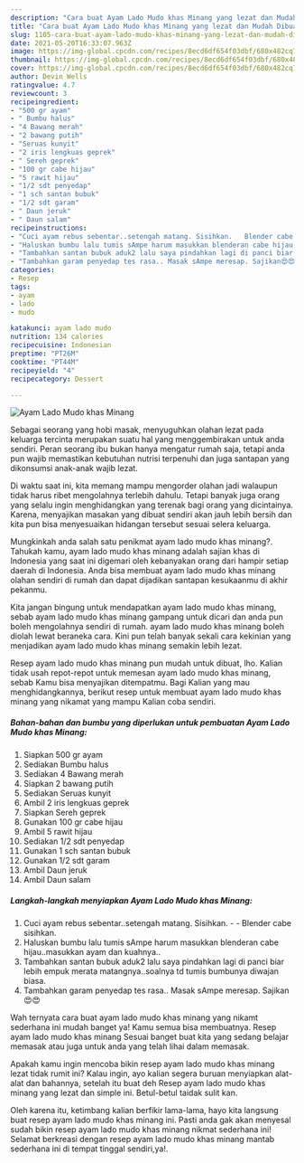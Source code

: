 ```yaml
---
description: "Cara buat Ayam Lado Mudo khas Minang yang lezat dan Mudah Dibuat"
title: "Cara buat Ayam Lado Mudo khas Minang yang lezat dan Mudah Dibuat"
slug: 1105-cara-buat-ayam-lado-mudo-khas-minang-yang-lezat-dan-mudah-dibuat
date: 2021-05-20T16:33:07.963Z
image: https://img-global.cpcdn.com/recipes/8ecd6df654f03dbf/680x482cq70/ayam-lado-mudo-khas-minang-foto-resep-utama.jpg
thumbnail: https://img-global.cpcdn.com/recipes/8ecd6df654f03dbf/680x482cq70/ayam-lado-mudo-khas-minang-foto-resep-utama.jpg
cover: https://img-global.cpcdn.com/recipes/8ecd6df654f03dbf/680x482cq70/ayam-lado-mudo-khas-minang-foto-resep-utama.jpg
author: Devin Wells
ratingvalue: 4.7
reviewcount: 3
recipeingredient:
- "500 gr ayam"
- " Bumbu halus"
- "4 Bawang merah"
- "2 bawang putih"
- "Seruas kunyit"
- "2 iris lengkuas geprek"
- " Sereh geprek"
- "100 gr cabe hijau"
- "5 rawit hijau"
- "1/2 sdt penyedap"
- "1 sch santan bubuk"
- "1/2 sdt garam"
- " Daun jeruk"
- " Daun salam"
recipeinstructions:
- "Cuci ayam rebus sebentar..setengah matang. Sisihkan.   Blender cabe sisihkan."
- "Haluskan bumbu lalu tumis sAmpe harum masukkan blenderan cabe hijau..masukkan ayam dan kuahnya.."
- "Tambahkan santan bubuk aduk2 lalu saya pindahkan lagi di panci biar lebih empuk merata matangnya..soalnya td tumis bumbunya diwajan biasa."
- "Tambahkan garam penyedap tes rasa.. Masak sAmpe meresap. Sajikan😍😍"
categories:
- Resep
tags:
- ayam
- lado
- mudo

katakunci: ayam lado mudo 
nutrition: 134 calories
recipecuisine: Indonesian
preptime: "PT26M"
cooktime: "PT44M"
recipeyield: "4"
recipecategory: Dessert

---
```



![Ayam Lado Mudo khas Minang](https://img-global.cpcdn.com/recipes/8ecd6df654f03dbf/680x482cq70/ayam-lado-mudo-khas-minang-foto-resep-utama.jpg)

Sebagai seorang yang hobi masak, menyuguhkan olahan lezat pada keluarga tercinta merupakan suatu hal yang menggembirakan untuk anda sendiri. Peran seorang ibu bukan hanya mengatur rumah saja, tetapi anda pun wajib memastikan kebutuhan nutrisi terpenuhi dan juga santapan yang dikonsumsi anak-anak wajib lezat.

Di waktu  saat ini, kita memang mampu mengorder olahan jadi walaupun tidak harus ribet mengolahnya terlebih dahulu. Tetapi banyak juga orang yang selalu ingin menghidangkan yang terenak bagi orang yang dicintainya. Karena, menyajikan masakan yang dibuat sendiri akan jauh lebih bersih dan kita pun bisa menyesuaikan hidangan tersebut sesuai selera keluarga. 



Mungkinkah anda salah satu penikmat ayam lado mudo khas minang?. Tahukah kamu, ayam lado mudo khas minang adalah sajian khas di Indonesia yang saat ini digemari oleh kebanyakan orang dari hampir setiap daerah di Indonesia. Anda bisa membuat ayam lado mudo khas minang olahan sendiri di rumah dan dapat dijadikan santapan kesukaanmu di akhir pekanmu.

Kita jangan bingung untuk mendapatkan ayam lado mudo khas minang, sebab ayam lado mudo khas minang gampang untuk dicari dan anda pun boleh mengolahnya sendiri di rumah. ayam lado mudo khas minang boleh diolah lewat beraneka cara. Kini pun telah banyak sekali cara kekinian yang menjadikan ayam lado mudo khas minang semakin lebih lezat.

Resep ayam lado mudo khas minang pun mudah untuk dibuat, lho. Kalian tidak usah repot-repot untuk memesan ayam lado mudo khas minang, sebab Kamu bisa menyajikan ditempatmu. Bagi Kalian yang mau menghidangkannya, berikut resep untuk membuat ayam lado mudo khas minang yang nikamat yang mampu Kalian coba sendiri.

<!--inarticleads1-->

##### Bahan-bahan dan bumbu yang diperlukan untuk pembuatan Ayam Lado Mudo khas Minang:

1. Siapkan 500 gr ayam
1. Sediakan  Bumbu halus
1. Sediakan 4 Bawang merah
1. Siapkan 2 bawang putih
1. Sediakan Seruas kunyit
1. Ambil 2 iris lengkuas geprek
1. Siapkan  Sereh geprek
1. Gunakan 100 gr cabe hijau
1. Ambil 5 rawit hijau
1. Sediakan 1/2 sdt penyedap
1. Gunakan 1 sch santan bubuk
1. Gunakan 1/2 sdt garam
1. Ambil  Daun jeruk
1. Ambil  Daun salam




<!--inarticleads2-->

##### Langkah-langkah menyiapkan Ayam Lado Mudo khas Minang:

1. Cuci ayam rebus sebentar..setengah matang. Sisihkan.  -  - Blender cabe sisihkan.
1. Haluskan bumbu lalu tumis sAmpe harum masukkan blenderan cabe hijau..masukkan ayam dan kuahnya..
1. Tambahkan santan bubuk aduk2 lalu saya pindahkan lagi di panci biar lebih empuk merata matangnya..soalnya td tumis bumbunya diwajan biasa.
1. Tambahkan garam penyedap tes rasa.. Masak sAmpe meresap. Sajikan😍😍




Wah ternyata cara buat ayam lado mudo khas minang yang nikamt sederhana ini mudah banget ya! Kamu semua bisa membuatnya. Resep ayam lado mudo khas minang Sesuai banget buat kita yang sedang belajar memasak atau juga untuk anda yang telah lihai dalam memasak.

Apakah kamu ingin mencoba bikin resep ayam lado mudo khas minang lezat tidak rumit ini? Kalau ingin, ayo kalian segera buruan menyiapkan alat-alat dan bahannya, setelah itu buat deh Resep ayam lado mudo khas minang yang lezat dan simple ini. Betul-betul taidak sulit kan. 

Oleh karena itu, ketimbang kalian berfikir lama-lama, hayo kita langsung buat resep ayam lado mudo khas minang ini. Pasti anda gak akan menyesal sudah bikin resep ayam lado mudo khas minang nikmat sederhana ini! Selamat berkreasi dengan resep ayam lado mudo khas minang mantab sederhana ini di tempat tinggal sendiri,ya!.

